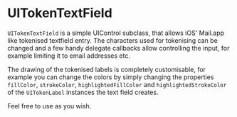 UITokenTextField
================

`UITokenTextField` is a simple UIControl subclass, that allows iOS' Mail.app like tokenised textfield entry. 
The characters used for tokenising can be changed and a few handy delegate callbacks allow controlling the input, for example limiting it to email addresses etc.

The drawing of the tokenised labels is completely customisable, for example you can change the colors by simply changing the properties `fillColor`, `strokeColor`, `highlightedFillColor` and `highlightedStrokeColor` of the `UITokenLabel` instances the text field creates. 

Feel free to use as you wish.